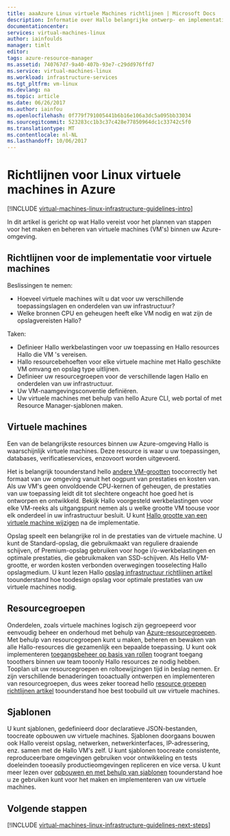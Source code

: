 ```yaml
---
title: aaaAzure Linux virtuele Machines richtlijnen | Microsoft Docs
description: Informatie over Hallo belangrijke ontwerp- en implementatiestappen richtlijnen voor het implementeren van virtuele Linux-machines in Azure
documentationcenter: 
services: virtual-machines-linux
author: iainfoulds
manager: timlt
editor: 
tags: azure-resource-manager
ms.assetid: 740767d7-9a40-407b-93e7-c29dd976ffd7
ms.service: virtual-machines-linux
ms.workload: infrastructure-services
ms.tgt_pltfrm: vm-linux
ms.devlang: na
ms.topic: article
ms.date: 06/26/2017
ms.author: iainfou
ms.openlocfilehash: 0f779f791005441b6b16e106a3dc5a095bb33034
ms.sourcegitcommit: 523283cc1b3c37c428e77850964dc1c33742c5f0
ms.translationtype: MT
ms.contentlocale: nl-NL
ms.lasthandoff: 10/06/2017
---
```

# <a name="azure-virtual-machines-guidelines-for-linux"></a>Richtlijnen voor Linux virtuele machines in Azure
[!INCLUDE [virtual-machines-linux-infrastructure-guidelines-intro](../../../includes/virtual-machines-linux-infrastructure-guidelines-intro.md)]

In dit artikel is gericht op wat Hallo vereist voor het plannen van stappen voor het maken en beheren van virtuele machines (VM's) binnen uw Azure-omgeving.

## <a name="implementation-guidelines-for-vms"></a>Richtlijnen voor de implementatie voor virtuele machines
Beslissingen te nemen:

* Hoeveel virtuele machines wilt u dat voor uw verschillende toepassingslagen en onderdelen van uw infrastructuur?
* Welke bronnen CPU en geheugen heeft elke VM nodig en wat zijn de opslagvereisten Hallo?

Taken:

* Definieer Hallo werkbelastingen voor uw toepassing en Hallo resources Hallo die VM 's vereisen.
* Hallo resourcebehoeften voor elke virtuele machine met Hallo geschikte VM omvang en opslag type uitlijnen.
* Definieer uw resourcegroepen voor de verschillende lagen Hallo en onderdelen van uw infrastructuur.
* Uw VM-naamgevingsconventie definiëren.
* Uw virtuele machines met behulp van hello Azure CLI, web portal of met Resource Manager-sjablonen maken.

## <a name="virtual-machines"></a>Virtuele machines
Een van de belangrijkste resources binnen uw Azure-omgeving Hallo is waarschijnlijk virtuele machines. Deze resource is waar u uw toepassingen, databases, verificatieservices, enzovoort worden uitgevoerd.

Het is belangrijk toounderstand hello [andere VM-grootten](sizes.md) toocorrectly het formaat van uw omgeving vanuit het oogpunt van prestaties en kosten van. Als uw VM's geen onvoldoende CPU-kernen of geheugen, de prestaties van uw toepassing leidt dit tot slechtere ongeacht hoe goed het is ontworpen en ontwikkeld. Bekijk Hallo voorgesteld werkbelastingen voor elke VM-reeks als uitgangspunt nemen als u welke grootte VM toouse voor elk onderdeel in uw infrastructuur besluit. U kunt [Hallo grootte van een virtuele machine wijzigen](change-vm-size.md) na de implementatie.

Opslag speelt een belangrijke rol in de prestaties van de virtuele machine. U kunt de Standard-opslag, die gebruikmaakt van reguliere draaiende schijven, of Premium-opslag gebruiken voor hoge i/o-werkbelastingen en optimale prestaties, die gebruikmaken van SSD-schijven. Als Hello VM-grootte, er worden kosten verbonden overwegingen tooselecting Hallo opslagmedium. U kunt lezen Hallo [opslag infrastructuur richtlijnen artikel](infrastructure-storage-solutions-guidelines.md) toounderstand hoe toodesign opslag voor optimale prestaties van uw virtuele machines nodig.

## <a name="resource-groups"></a>Resourcegroepen
Onderdelen, zoals virtuele machines logisch zijn gegroepeerd voor eenvoudig beheer en onderhoud met behulp van [Azure-resourcegroepen](../../azure-resource-manager/resource-group-overview.md). Met behulp van resourcegroepen kunt u maken, beheren en bewaken van alle Hallo-resources die gezamenlijk een bepaalde toepassing. U kunt ook implementeren [toegangsbeheer op basis van rollen](../../active-directory/role-based-access-control-what-is.md) toogrant toegang tooothers binnen uw team tooonly Hallo resources ze nodig hebben. Tooplan uit uw resourcegroepen en roltoewijzingen tijd in beslag nemen. Er zijn verschillende benaderingen tooactually ontwerpen en implementeren van resourcegroepen, dus wees zeker tooread hello [resource groepen richtlijnen artikel](infrastructure-resource-groups-guidelines.md) toounderstand hoe best toobuild uit uw virtuele machines.

## <a name="templates"></a>Sjablonen
U kunt sjablonen, gedefinieerd door declaratieve JSON-bestanden, toocreate opbouwen uw virtuele machines. Sjablonen doorgaans bouwen ook Hallo vereist opslag, netwerken, netwerkinterfaces, IP-adressering, enz. samen met de Hallo VM's zelf. U kunt sjablonen toocreate consistente, reproduceerbare omgevingen gebruiken voor ontwikkeling en tests doeleinden tooeasily productieomgevingen repliceren en vice versa. U kunt meer lezen over [opbouwen en met behulp van sjablonen](../../azure-resource-manager/resource-group-overview.md#template-deployment) toounderstand hoe u ze gebruiken kunt voor het maken en implementeren van uw virtuele machines.

## <a name="next-steps"></a>Volgende stappen
[!INCLUDE [virtual-machines-linux-infrastructure-guidelines-next-steps](../../../includes/virtual-machines-linux-infrastructure-guidelines-next-steps.md)]

